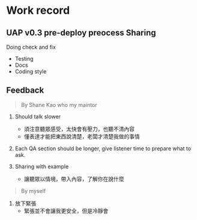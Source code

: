# Work record 

## UAP v0.3 pre-deploy preocess Sharing
Doing check and fix
- Testing
- Docs
- Coding style


## Feedback
> By Shane Kao who my maintor

1. Should talk slower
   - 須注意聽眾感受，太快會有壓力，也聽不清內容
   - 懂表達才能把東西說清楚，老闆才清楚我做的事情
  
1. Each QA section should be longer, give listener time to prepare what to ask.

1. Sharing with example
   - 讓聽眾以情境，帶入內容，了解你在說什麼

> By myself
1. 放下緊張
   - 緊張並不會讓我更安全，但是冷靜會
